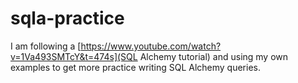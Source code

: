 # sqla-practice

I am following a [https://www.youtube.com/watch?v=1Va493SMTcY&t=474s](SQL Alchemy tutorial) and using my own examples to get more practice writing SQL Alchemy queries.
